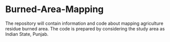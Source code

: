 # Burned-Area-Mapping
The repository will contain information and code about mapping agriculture residue burned area. The code is prepared by considering the study area as Indian State, Punjab.
